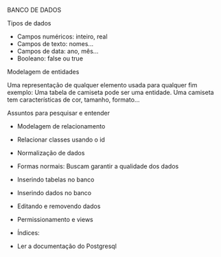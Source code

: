 BANCO DE DADOS

Tipos de dados

- Campos numéricos: inteiro, real
- Campos de texto: nomes...
- Campos de data: ano, mês...
- Booleano: false ou true

Modelagem de entidades

Uma representação de qualquer elemento usada para qualquer fim
exemplo: Uma tabela de camiseta pode ser uma entidade. Uma camiseta tem características de cor, tamanho, formato...


Assuntos para pesquisar e entender

- Modelagem de relacionamento

- Relacionar classes usando o id

- Normalização de dados

- Formas normais: Buscam garantir a qualidade dos dados

- Inserindo tabelas no banco

- Inserindo dados no banco

- Editando e removendo dados

- Permissionamento e views

- Índices:

* Ler a documentação do Postgresql


